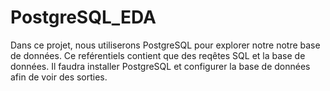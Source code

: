 # PostgreSQL_EDA
Dans ce projet, nous utiliserons PostgreSQL pour explorer notre notre base de données. Ce reférentiels contient que des reqêtes SQL et la base de données. Il faudra installer PostgreSQL et configurer la base de données afin de voir des sorties. 
